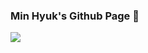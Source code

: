 ### Min Hyuk's Github Page 👋
<a href="github.com/rkdalsgur/midproject">
<img src="https://img.shields.io/badge/Project-ff00ff?style=flat-square&logo=t&logoColor=white"/>
</a>
